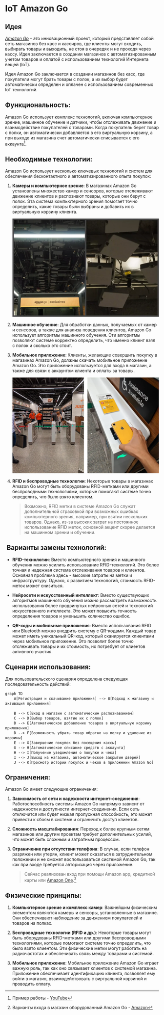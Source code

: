 # IoT Amazon Go

## Идея

[_Amazon Go_](https://www.amazon.com/b?ie=UTF8&node=16008589011) - это инновационный проект, который представляет собой сеть магазинов без касс и кассиров, где клиенты могут входить, выбирать товары и выходить, не стоя в очередях и не проходя через кассу. Идея заключается в создании магазинов с автоматизированным учетом товаров и оплатой с использованием технологий Интернета вещей (IoT).

Идея Amazon Go заключается в создании магазинов без касс, где покупатели могут брать товары с полок, а их выбор будет автоматически определен и оплачен с использованием современных IoT технологий.

## Функциональность:

Amazon Go использует комплекс технологий, включая компьютерное зрение, машинное обучение и датчики, чтобы отслеживать движение и взаимодействие покупателей с товарами. Когда покупатель берет товар с полки, он автоматически добавляется в его виртуальную корзину, а при выходе из магазина счет автоматически списывается с его аккаунта[^1].

## Необходимые технологии:

Amazon Go использует несколько ключевых технологий и систем для обеспечения бесконтактного и автоматизированного опыта покупок:

1. **Камеры и компьютерное зрение**: В магазинах Amazon Go установлены множество камер и сенсоров, которые отслеживают движение клиентов и распознают товары, которые они берут с полок. Эта система компьютерного зрения помогает точно определить, какие товары были выбраны и добавить их в виртуальную корзину клиента.

   ![Камеры](src/camera.png)

2. **Машинное обучение**: Для обработки данных, получаемых от камер и сенсоров, а также для анализа поведения клиентов, Amazon Go использует алгоритмы машинного обучения. Эти алгоритмы позволяют системе корректно определить, что именно клиент взял с полок и сколько это стоит.

3. **Мобильное приложение**: Клиенты, желающие совершить покупку в магазинах Amazon Go, должны скачать мобильное приложение Amazon Go. Это приложение используется для входа в магазин, а также для связи с аккаунтом клиента и оплаты за товары.

   ![Турникеты на входе](src/entrance.png)

4. **RFID и беспроводные технологии**: Некоторые товары в магазинах Amazon Go могут быть оборудованы RFID-метками или другими беспроводными технологиями, которые помогают системе точно определить, что было взято клиентом.
   > Возможно, RFID метки в системе Amazon Go служат дополнительной страховкой при возможных ошибках компьютерного зрения, например, при взятии нескольких товаров. Однако, из-за высоких затрат на постоянное использование RFID меток, основной акцент скорее делается на машинном зрении и обучении.

##  Варианты замены технологий:

- **RFID-технологии**: Вместо компьютерного зрения и машинного обучения можно усилить использование RFID-технологий. Это более точная и надежная система отслеживания товаров и клиентов. Основная проблема здесь - высокие затраты на метки и инфраструктуру. Однако, с развитием технологий, стоимость RFID-меток может снизиться.

- **Нейросети и искусственный интеллект**: Вместо существующих алгоритмов машинного обучения можно рассмотреть возможность использования более продвинутых нейронных сетей и технологий искусственного интеллекта. Это может повысить точность определения товаров и уменьшить количество ошибок.

- **QR-коды и мобильные приложения**: Вместо использования RFID или Bluetooth можно внедрить систему с QR-кодами. Каждый товар может иметь уникальный QR-код, который сканируется клиентами через мобильное приложение. Это позволит более точно отслеживать товары и их стоимость, но потребует от клиентов активного участия.

## Сценарии использования:

Для пользовательского сценария определена следующая последовательность действий:

```mermaid
graph TD
    A[Регистрация и скачивание приложения] --> B[Подход к магазину и активация приложения]

    B --> C[Вход в магазин с автоматическим распознаванием]
    C --> D[Выбор товаров, взятие их с полок]
    D --> E[Автоматическое добавление товаров в виртуальную корзину приложения]
    D --> F[Возможность убрать товар обратно на полку и удаление из корзины]
    E --> G[Завершение покупок без посещения кассы]
    G --> H[Автоматическое списание средств с аккаунта]
    H --> I[Получение уведомления о покупке и чека]
    I --> J[Выход из магазина, автоматическое закрытие дверей]
    J --> K[Просмотр истории покупок и чеков в приложении Amazon Go]

```

## Ограничения:

Amazon Go имеет следующие ограничения:

1. **Зависимость от сети и надежности интернет-соединения**: Работоспособность системы Amazon Go напрямую зависит от надежности и доступности интернет-соединения. Если сеть отключится или будет низкая пропускная способность, это может привести к сбоям в системе и ограничить доступ клиентов.

2. **Сложность масштабирования**: Переход к более крупным сетям магазинов или другим проектам требует дополнительных усилий, что может быть сложным и затратным процессом.

3. **Ограничение при отсутствии телефона**: В случае, если телефон разряжен или утерян, клиент может оказаться в затруднительном положении и не сможет воспользоваться системой Amazon Go, так как при входе требуется авторизация через приложение.
   > Сейчас реализован вход при помощи Amazon app, кредитной карты или [Amazon One](https://one.amazon.com/how-it-works).[^2]

## Физические принципы:

1. **Компьютерное зрение и комплекс камер**: Важнейшим физическим элементом являются камеры и сенсоры, установленные в магазине. Они обеспечивают наблюдение за движением покупателей и товаров на полках.

2. **Беспроводные технологии (RFID и др.)**: Некоторые товары могут быть оборудованы RFID-метками или другими беспроводными технологиями, которые помогают системе точно определить, что было взято клиентом. Эти физические метки могут работать на радиочастотах и обеспечивать связь между товарами и системой.

3. **Мобильное приложение**: Мобильное приложение Amazon Go играет важную роль, так как оно связывает клиентов с системой магазина. Приложение обеспечивает идентификацию клиента, позволяет ему войти в магазин, взаимодействовать с виртуальной корзиной и проводить оплату.

[^1]: Пример работы - [YouTube](https://www.youtube.com/watch?v=NrmMk1Myrxc)
[^2]: Варианты входа в магазин оборудованный Amazon Go - [Amazon](https://www.amazon.com/b?ie=UTF8&node=16008589011#:~:text=Walk%20Out%20shopping-,1.%20Enter%20at%20gate,-Use%20the%20Amazon)
